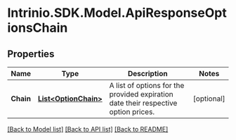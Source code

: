 # Intrinio.SDK.Model.ApiResponseOptionsChain
## Properties

Name | Type | Description | Notes
------------ | ------------- | ------------- | -------------
**Chain** | [**List&lt;OptionChain&gt;**](OptionChain.md) | A list of options for the provided expiration date their respective option prices. | [optional] 

[[Back to Model list]](../README.md#documentation-for-models) [[Back to API list]](../README.md#documentation-for-api-endpoints) [[Back to README]](../README.md)

